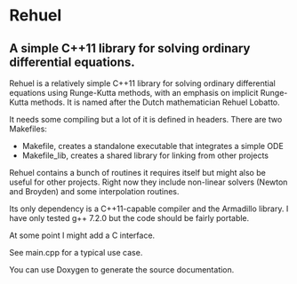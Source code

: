 Rehuel
==============
A simple C++11 library for solving ordinary differential equations.
--------------

Rehuel is a relatively simple C++11 library for solving ordinary differential
equations using Runge-Kutta methods, with an emphasis on implicit Runge-Kutta
methods. It is named after the Dutch mathematician Rehuel Lobatto.

It needs some compiling but a lot of it is defined in headers.
There are two Makefiles:
 - Makefile, creates a standalone executable that integrates a simple ODE
 - Makefile_lib, creates a shared library for linking from other projects

Rehuel contains a bunch of routines it requires itself but might also be useful
for other projects. Right now they include non-linear solvers (Newton and
Broyden) and some interpolation routines.

Its only dependency is a C++11-capable compiler and the Armadillo library.
I have only tested g++ 7.2.0 but the code should be fairly portable.

At some point I might add a C interface.

See main.cpp for a typical use case.

You can use Doxygen to generate the source documentation.

